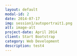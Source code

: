 ```yaml
---
layout: default
modal-id: 2
date: 2014-07-17
img: session1/autoportrait1.png
alt: image-alt
project-date: April 2014
client: Start Bootstrap
category: Web Development
description: test4
---
```

